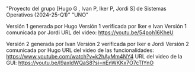 "Proyecto del grupo [Hugo G , Ivan P, Iker P, Jordi S] de Sistemas Operativos (2024-25-Q1)" 
"UNO" 

Versión 1 generada por Hugo
Versión 1 verificada por Iker e Ivan
Versión 1 comunicada por Jordi
URL del video: https://youtu.be/54poh16KheU

Versión 2 generada por Ivan
Versión 2 verificada por Iker e Jordi
Versión 2 comunicada por Hugo
URL del video de las funcionalidades: https://www.youtube.com/watch?v=k2hAyMm4NY4
URL del video de la GUI: https://youtu.be/l9axldWQaS8?si=nEnWKKx7O7cTIYnO

